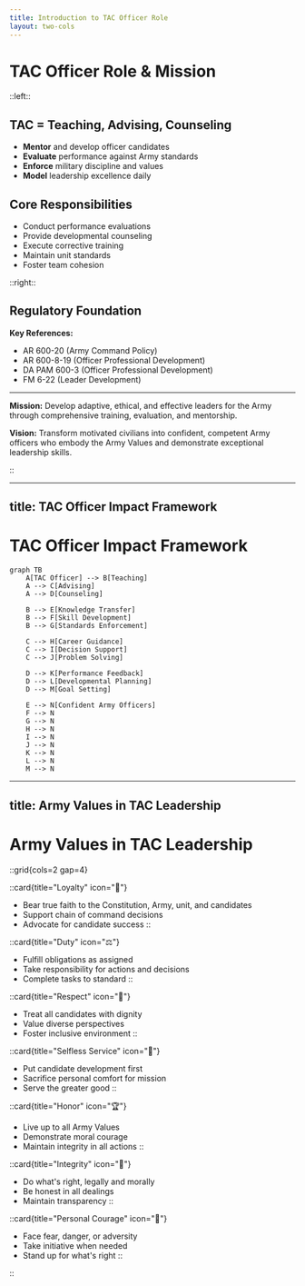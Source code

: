 ```yaml
---
title: Introduction to TAC Officer Role
layout: two-cols
---
```


# TAC Officer Role & Mission

::left::

## **TAC = Teaching, Advising, Counseling**

- **Mentor** and develop officer candidates
- **Evaluate** performance against Army standards
- **Enforce** military discipline and values
- **Model** leadership excellence daily

## Core Responsibilities
- Conduct performance evaluations
- Provide developmental counseling
- Execute corrective training
- Maintain unit standards
- Foster team cohesion

::right::

## Regulatory Foundation

**Key References:**
- AR 600-20 (Army Command Policy)
- AR 600-8-19 (Officer Professional Development)
- DA PAM 600-3 (Officer Professional Development)
- FM 6-22 (Leader Development)

---

**Mission:** Develop adaptive, ethical, and effective leaders for the Army through comprehensive training, evaluation, and mentorship.

**Vision:** Transform motivated civilians into confident, competent Army officers who embody the Army Values and demonstrate exceptional leadership skills.

::

---
title: TAC Officer Impact Framework
---

# TAC Officer Impact Framework

```mermaid
graph TB
    A[TAC Officer] --> B[Teaching]
    A --> C[Advising]
    A --> D[Counseling]
    
    B --> E[Knowledge Transfer]
    B --> F[Skill Development]
    B --> G[Standards Enforcement]
    
    C --> H[Career Guidance]
    C --> I[Decision Support]
    C --> J[Problem Solving]
    
    D --> K[Performance Feedback]
    D --> L[Developmental Planning]
    D --> M[Goal Setting]
    
    E --> N[Confident Army Officers]
    F --> N
    G --> N
    H --> N
    I --> N
    J --> N
    K --> N
    L --> N
    M --> N
```

---
title: Army Values in TAC Leadership
---

# Army Values in TAC Leadership

::grid{cols=2 gap=4}

::card{title="Loyalty" icon="🤝"}
- Bear true faith to the Constitution, Army, unit, and candidates
- Support chain of command decisions
- Advocate for candidate success
::

::card{title="Duty" icon="⚖️"}
- Fulfill obligations as assigned
- Take responsibility for actions and decisions
- Complete tasks to standard
::

::card{title="Respect" icon="🙏"}
- Treat all candidates with dignity
- Value diverse perspectives
- Foster inclusive environment
::

::card{title="Selfless Service" icon="🤲"}
- Put candidate development first
- Sacrifice personal comfort for mission
- Serve the greater good
::

::card{title="Honor" icon="🏆"}
- Live up to all Army Values
- Demonstrate moral courage
- Maintain integrity in all actions
::

::card{title="Integrity" icon="🎯"}
- Do what's right, legally and morally
- Be honest in all dealings
- Maintain transparency
::

::card{title="Personal Courage" icon="💪"}
- Face fear, danger, or adversity
- Take initiative when needed
- Stand up for what's right
::

::